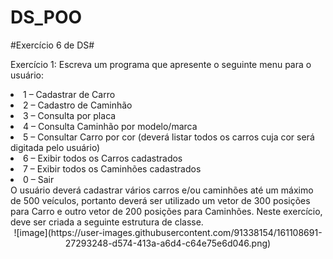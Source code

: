 # DS_POO
#Exercício 6 de DS#

Exercício 1: Escreva um programa que apresente o seguinte menu para o usuário: 
<li>1 – Cadastrar de Carro</li> 
<li>2 – Cadastro de Caminhão </li>
<li>3 – Consulta por placa </li>
<li>4 – Consulta Caminhão por modelo/marca </li>
<li>5 – Consultar Carro por cor (deverá listar todos os carros cuja cor será digitada pelo usuário) </li>
<li>6 – Exibir todos os Carros cadastrados </li>
<li>7 – Exibir todos os Caminhões cadastrados </li> 
<li>0 – Sair </li>
O usuário deverá cadastrar vários carros e/ou caminhões até um máximo de 500 veículos, portanto deverá ser utilizado um vetor de 300 posições para Carro e outro vetor de 200 posições para Caminhões. 
Neste exercício, deve ser criada a seguinte estrutura de classe.
 <center>
![image](https://user-images.githubusercontent.com/91338154/161108691-27293248-d574-413a-a6d4-c64e75e6d046.png)
</center>
